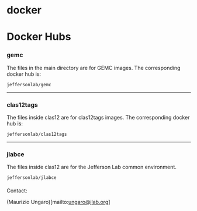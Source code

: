 # docker


# Docker Hubs


### gemc
The files in the main directory are for GEMC images. The corresponding docker hub is:

`jeffersonlab/gemc`

---

### clas12tags
The files inside clas12 are for clas12tags images. The corresponding docker hub is:


`jeffersonlab/clas12tags`

---

### jlabce
The files inside clas12 are for the Jefferson Lab common environment.


`jeffersonlab/jlabce`




####

Contact:

(Maurizio Ungaro)[mailto:ungaro@jlab.org]

